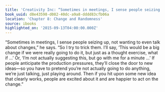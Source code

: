 ```yaml
---
title: 'Creativity Inc: “Sometimes in meetings, I sense people seizing up, not wanti…'
book_uuid: d8e43598-d082-40dc-a9a8-dddd83cfb06a
location: 'Chapter 8: Change and Randomness'
source: ibooks
highlighted_on: '2015-09-13T04:00:00.000Z'
---
```


“Sometimes in meetings, I sense people seizing up, not wanting to even talk about changes,” he says. “So I try to trick them. I’ll say, ‘This would be a big change if we were really going to do it, but just as a thought exercise, what if …’ Or, ‘I’m not actually suggesting this, but go with me for a minute …’ If people anticipate the production pressures, they’ll close the door to new ideas—so you have to pretend you’re not actually going to do anything, we’re just talking, just playing around. Then if you hit upon some new idea that clearly works, people are excited about it and are happier to act on the change.”